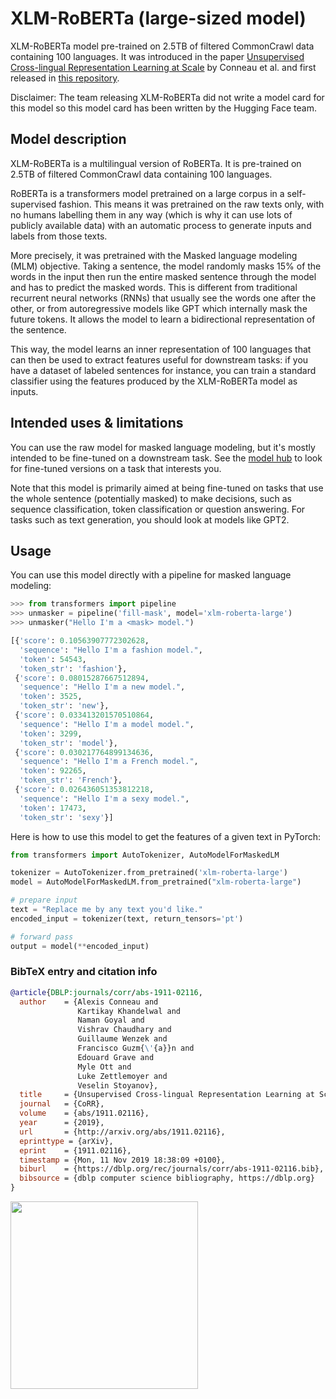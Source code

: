 # XLM-RoBERTa (large-sized model) 

XLM-RoBERTa model pre-trained on 2.5TB of filtered CommonCrawl data containing 100 languages. It was introduced in the paper [Unsupervised Cross-lingual Representation Learning at Scale](https://arxiv.org/abs/1911.02116) by Conneau et al. and first released in [this repository](https://github.com/pytorch/fairseq/tree/master/examples/xlmr). 

Disclaimer: The team releasing XLM-RoBERTa did not write a model card for this model so this model card has been written by the Hugging Face team.

## Model description

XLM-RoBERTa is a multilingual version of RoBERTa. It is pre-trained on 2.5TB of filtered CommonCrawl data containing 100 languages. 

RoBERTa is a transformers model pretrained on a large corpus in a self-supervised fashion. This means it was pretrained on the raw texts only, with no humans labelling them in any way (which is why it can use lots of publicly available data) with an automatic process to generate inputs and labels from those texts.

More precisely, it was pretrained with the Masked language modeling (MLM) objective. Taking a sentence, the model randomly masks 15% of the words in the input then run the entire masked sentence through the model and has to predict the masked words. This is different from traditional recurrent neural networks (RNNs) that usually see the words one after the other, or from autoregressive models like GPT which internally mask the future tokens. It allows the model to learn a bidirectional representation of the sentence.

This way, the model learns an inner representation of 100 languages that can then be used to extract features useful for downstream tasks: if you have a dataset of labeled sentences for instance, you can train a standard classifier using the features produced by the XLM-RoBERTa model as inputs.

## Intended uses & limitations

You can use the raw model for masked language modeling, but it's mostly intended to be fine-tuned on a downstream task. See the [model hub](https://huggingface.co/models?search=xlm-roberta) to look for fine-tuned versions on a task that interests you.

Note that this model is primarily aimed at being fine-tuned on tasks that use the whole sentence (potentially masked) to make decisions, such as sequence classification, token classification or question answering. For tasks such as text generation, you should look at models like GPT2.

## Usage

You can use this model directly with a pipeline for masked language modeling:

```python
>>> from transformers import pipeline
>>> unmasker = pipeline('fill-mask', model='xlm-roberta-large')
>>> unmasker("Hello I'm a <mask> model.")

[{'score': 0.10563907772302628,
  'sequence': "Hello I'm a fashion model.",
  'token': 54543,
  'token_str': 'fashion'},
 {'score': 0.08015287667512894,
  'sequence': "Hello I'm a new model.",
  'token': 3525,
  'token_str': 'new'},
 {'score': 0.033413201570510864,
  'sequence': "Hello I'm a model model.",
  'token': 3299,
  'token_str': 'model'},
 {'score': 0.030217764899134636,
  'sequence': "Hello I'm a French model.",
  'token': 92265,
  'token_str': 'French'},
 {'score': 0.026436051353812218,
  'sequence': "Hello I'm a sexy model.",
  'token': 17473,
  'token_str': 'sexy'}]
```

Here is how to use this model to get the features of a given text in PyTorch:

```python
from transformers import AutoTokenizer, AutoModelForMaskedLM

tokenizer = AutoTokenizer.from_pretrained('xlm-roberta-large')
model = AutoModelForMaskedLM.from_pretrained("xlm-roberta-large")

# prepare input
text = "Replace me by any text you'd like."
encoded_input = tokenizer(text, return_tensors='pt')

# forward pass
output = model(**encoded_input)
```

### BibTeX entry and citation info

```bibtex
@article{DBLP:journals/corr/abs-1911-02116,
  author    = {Alexis Conneau and
               Kartikay Khandelwal and
               Naman Goyal and
               Vishrav Chaudhary and
               Guillaume Wenzek and
               Francisco Guzm{\'{a}}n and
               Edouard Grave and
               Myle Ott and
               Luke Zettlemoyer and
               Veselin Stoyanov},
  title     = {Unsupervised Cross-lingual Representation Learning at Scale},
  journal   = {CoRR},
  volume    = {abs/1911.02116},
  year      = {2019},
  url       = {http://arxiv.org/abs/1911.02116},
  eprinttype = {arXiv},
  eprint    = {1911.02116},
  timestamp = {Mon, 11 Nov 2019 18:38:09 +0100},
  biburl    = {https://dblp.org/rec/journals/corr/abs-1911-02116.bib},
  bibsource = {dblp computer science bibliography, https://dblp.org}
}
```

<a href="https://huggingface.co/exbert/?model=xlm-roberta-base">
	<img width="300px" src="https://cdn-media.huggingface.co/exbert/button.png">
</a>